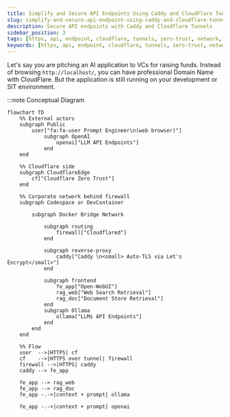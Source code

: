 ```yaml
---
title: Simplify and Secure API Endpoints Using Caddy and CloudFlare Tunnels
slug: simplify-and-secure-api-endpoint-using-caddy-and-cloudflare-tunnels
description: Secure API endpoints with Caddy and Cloudflare Tunnels
sidebar_position: 3
tags: [https, api, endpoint, cloudflare, tunnels, zero-trust, network, caddy, reverse-proxy]
keywords: [https, api, endpoint, cloudflare, tunnels, zero-trust, network, caddy, reverse-proxy]
---
```

Let's say you are pitching an AI application to VCs for raising funds. Instead of browsing `http://localhost/`, you can have professional Domain Name with CloudFlare. But the application is still running on your development or SIT environment.

:::note Conceptual Diagram
```mermaid
flowchart TD
    %% External actors
    subgraph Public
        user["fa:fa-user Prompt Engineer\n(web browser)"]
            subgraph OpenAI
                openai["LLM API Endpoints"]
            end
    end

    %% Cloudflare side
    subgraph CloudflareEdge
        cf["Cloudflare Zero Trust"]
    end

    %% Corporate network behind firewall
    subgraph Codespace or DevContainer

        subgraph Docker Bridge Network

            subgraph routing
                firewall["Cloudflared"]
            end

            subgraph reverse-proxy
                caddy["Caddy \n<small> Auto-TLS via Let's Encrypt</small>"]
            end

            subgraph frontend
                fe_app["Open-WebUI"]
                rag_web["Web Search Retrieval"]
                rag_doc["Document Store Retrieval"]
            end
            subgraph Ollama
                ollama["LLMs API Endpoints"]
            end
        end
    end

    %% Flow
    user  -->|HTTPS| cf
    cf    -->|HTTPS over tunnel| firewall
    firewall -->|HTTPS| caddy
    caddy --> fe_app

    fe_app --> rag_web
    fe_app --> rag_doc
    fe_app -.->|context + prompt| ollama

    fe_app -.->|context + prompt| openai
```